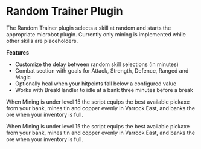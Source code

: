 # Random Trainer Plugin

The Random Trainer plugin selects a skill at random and starts the appropriate microbot plugin.  Currently only mining is implemented while other skills are placeholders.

**Features**

* Customize the delay between random skill selections (in minutes)
* Combat section with goals for Attack, Strength, Defence, Ranged and Magic
* Optionally heal when your hitpoints fall below a configured value
* Works with BreakHandler to idle at a bank three minutes before a break


When Mining is under level 15 the script equips the best available pickaxe from your bank, mines tin and copper evenly in Varrock East, and banks the ore when your inventory is full.

When Mining is under level 15 the script equips the best available pickaxe from your bank, mines tin and copper evenly in Varrock East, and banks the ore when your inventory is full.

